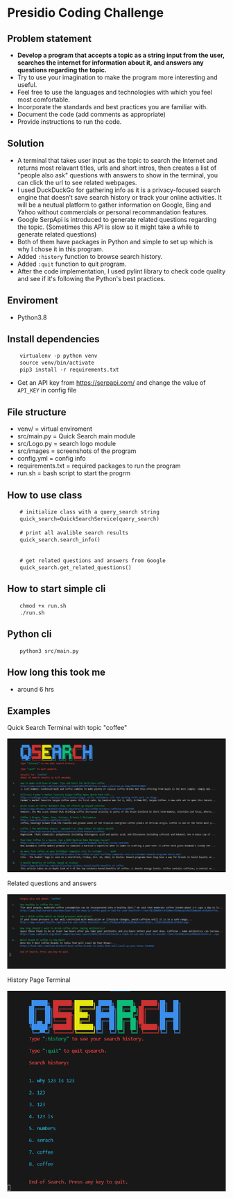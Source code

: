 # Presidio Coding Challenge
## Problem statement
* **Develop a program that accepts a topic as a string input from the user, searches the internet for information about it, and answers any questions regarding the topic.**
* Try to use your imagination to make the program more interesting and useful. 
* Feel free to use the languages and technologies with which you feel most comfortable. 
* Incorporate the standards and best practices you are familiar with. 
* Document the code (add comments as appropriate) 
* Provide instructions to run the code. 

## Solution
* A terminal that takes user input as the topic to search the Internet and returns most relavant titles, urls and short intros, then creates a list of "people also ask" questions with answers to show in the terminal, you can click the url to see related webpages.
* I used DuckDuckGo for gathering info as it is a privacy-focused search engine that doesn’t save search history or track your online activities. It will be a neutual platform to gather information on Google, Bing and Yahoo without commercials or personal recommandation features.
* Google SerpApi is introduced to generate related questions regarding the topic. (Sometimes this API is slow so it might take a while to generate related questions)
* Both of them have packages in Python and simple to set up which is why I chose it in this program.
* Added ```:history``` function to browse search history.
* Added ```:quit``` function to quit program.
* After the code implementation, I used pylint library to check code quality and see if it's following the Python's best practices.

## Enviroment 
* Python3.8

## Install dependencies
```
    virtualenv -p python venv
    source venv/bin/activate
    pip3 install -r requirements.txt
```
* Get an API key from https://serpapi.com/ and change the value of ```API_KEY``` in config file


## File structure
* venv/ = virtual enviroment
* src/main.py = Quick Search main module
* src/Logo.py = search logo module
* src/images = screenshots of the program
* config.yml = config info
* requirements.txt = required packages to run the program
* run.sh = bash script to start the progrm


## How to use class
```
    # initialize class with a query_search string
    quick_search=QuickSearchService(query_search)

    # print all avalible search results
    quick_search.search_info()
    
    
    # get related questions and answers from Google
    quick_search.get_related_questions()

```

## How to start simple cli
```
    chmod +x run.sh
    ./run.sh
```

## Python cli
```
    python3 src/main.py
```


## How long this took me
* around 6 hrs

## Examples
Quick Search Terminal with topic "coffee"<br />
<br />
![](src/images/Qsearch.png)

Related questions and answers<br />
<br />
![](src/images/related-questions-answers.png)

History Page Terminal<br />
<br />
![](src/images/history.png)

